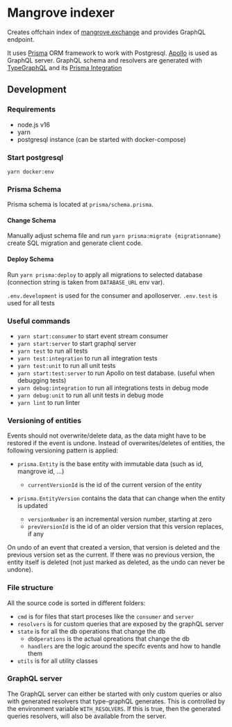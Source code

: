 # Mangrove indexer

Creates offchain index of [mangrove.exchange](https://mangrove.exchange/) and provides GraphQL endpoint.

It uses [Prisma](https://www.prisma.io/) ORM framework to work with Postgresql. [Apollo](https://www.apollographql.com/) is used as GraphQL server.
GraphQL schema and resolvers are generated with [TypeGraphQL](https://typegraphql.com/) and its [Prisma Integration](https://typegraphql.com/docs/prisma.html)

## Development

### Requirements

- node.js v16
- yarn 
- postgresql instance (can be started with docker-compose)

### Start postgresql

`yarn docker:env`

### Prisma Schema

Prisma schema is located at `prisma/schema.prisma`. 

#### Change Schema

Manually adjust schema file and run `yarn prisma:migrate {migrationname}` create SQL migration and generate client code.

#### Deploy Schema

Run `yarn prisma:deploy` to apply all migrations to selected database (connection string is taken from `DATABASE_URL` env var).

`.env.development` is used for the consumer and apolloserver. `.env.test` is used for all tests

### Useful commands

- `yarn start:consumer` to start event stream consumer
- `yarn start:server` to start graphql server
- `yarn test` to run all tests
- `yarn test:integration` to run all integration tests
- `yarn test:unit` to run all unit tests
- `yarn start:test:server` to run Apollo on test database. (useful when debugging tests)
- `yarn debug:integration` to run all integrations tests in debug mode
- `yarn debug:unit` to run all unit tests in debug mode
- `yarn lint` to run linter

### Versioning of entities

Events should not overwrite/delete data, as the data might have to be restored if the event is undone.
Instead of overwrites/deletes of entities, the following versioning pattern is applied:

- `prisma.Entity` is the base entity with immutable data (such as id, mangrove id, ...)
  - `currentVersionId` is the id of the current version of the entity

- `prisma.EntityVersion` contains the data that can change when the entity is updated
  - `versionNumber` is an incremental version number, starting at zero
  - `prevVersionId` is the id of an older version that this version replaces, if any

On undo of an event that created a version, that version is deleted and the previous version set as the current. If there was no previous version, the entity itself is deleted (not just marked as deleted, as the undo can never be undone).

### File structure

All the source code is sorted in different folders:

- `cmd` is for files that start proceses like the `consumer` and `server`
- `resolvers` is for custom queries that are exposed by the graphQL server
- `state` is for all the db operations that change the db
  - `dbOperations` is the actual opreations that change the db
  - `handlers` are the logic around the specifc events and how to handle them
- `utils` is for all utility classes

### GraphQL server
The GraphQL server can either be started with only custom queries or also with generated resolvers that type-graphQL generates. This is controlled by the environment variable `WITH_RESOLVERS`. If this is true, then the generated queries resolvers, will also be available from the server.
